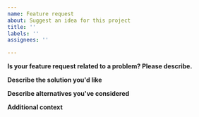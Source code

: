 ```yaml
---
name: Feature request
about: Suggest an idea for this project
title: ''
labels: ''
assignees: ''

---
```


**Is your feature request related to a problem? Please describe.**
<!---
A description of what the problem is.
    Ex. I'm always frustrated when [...]
-->

**Describe the solution you'd like**
<!--- A description of what you want to happen. -->

**Describe alternatives you've considered**
<!--- A description of any alternative solutions or features you've considered. -->

**Additional context**
<!--- Add any other context or screenshots about the feature request here. -->
